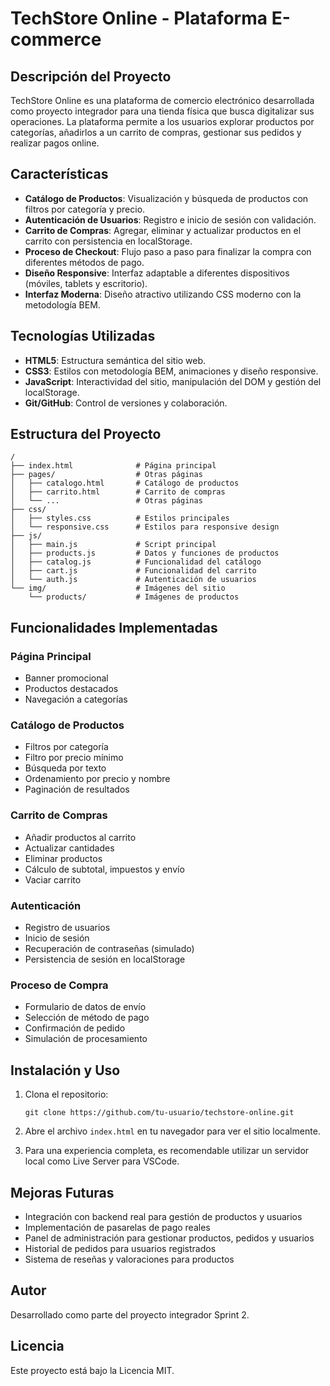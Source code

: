# TechStore Online - Plataforma E-commerce

## Descripción del Proyecto

TechStore Online es una plataforma de comercio electrónico desarrollada como proyecto integrador para una tienda física que busca digitalizar sus operaciones. La plataforma permite a los usuarios explorar productos por categorías, añadirlos a un carrito de compras, gestionar sus pedidos y realizar pagos online.

## Características

- **Catálogo de Productos**: Visualización y búsqueda de productos con filtros por categoría y precio.
- **Autenticación de Usuarios**: Registro e inicio de sesión con validación.
- **Carrito de Compras**: Agregar, eliminar y actualizar productos en el carrito con persistencia en localStorage.
- **Proceso de Checkout**: Flujo paso a paso para finalizar la compra con diferentes métodos de pago.
- **Diseño Responsive**: Interfaz adaptable a diferentes dispositivos (móviles, tablets y escritorio).
- **Interfaz Moderna**: Diseño atractivo utilizando CSS moderno con la metodología BEM.

## Tecnologías Utilizadas

- **HTML5**: Estructura semántica del sitio web.
- **CSS3**: Estilos con metodología BEM, animaciones y diseño responsive.
- **JavaScript**: Interactividad del sitio, manipulación del DOM y gestión del localStorage.
- **Git/GitHub**: Control de versiones y colaboración.

## Estructura del Proyecto

```
/
├── index.html              # Página principal
├── pages/                  # Otras páginas
│   ├── catalogo.html       # Catálogo de productos
│   ├── carrito.html        # Carrito de compras
│   └── ...                 # Otras páginas
├── css/
│   ├── styles.css          # Estilos principales
│   └── responsive.css      # Estilos para responsive design
├── js/
│   ├── main.js             # Script principal
│   ├── products.js         # Datos y funciones de productos
│   ├── catalog.js          # Funcionalidad del catálogo
│   ├── cart.js             # Funcionalidad del carrito
│   └── auth.js             # Autenticación de usuarios
└── img/                    # Imágenes del sitio
    └── products/           # Imágenes de productos
```

## Funcionalidades Implementadas

### Página Principal
- Banner promocional
- Productos destacados
- Navegación a categorías

### Catálogo de Productos
- Filtros por categoría
- Filtro por precio mínimo
- Búsqueda por texto
- Ordenamiento por precio y nombre
- Paginación de resultados

### Carrito de Compras
- Añadir productos al carrito
- Actualizar cantidades
- Eliminar productos
- Cálculo de subtotal, impuestos y envío
- Vaciar carrito

### Autenticación
- Registro de usuarios
- Inicio de sesión
- Recuperación de contraseñas (simulado)
- Persistencia de sesión en localStorage

### Proceso de Compra
- Formulario de datos de envío
- Selección de método de pago
- Confirmación de pedido
- Simulación de procesamiento

## Instalación y Uso

1. Clona el repositorio:
   ```
   git clone https://github.com/tu-usuario/techstore-online.git
   ```

2. Abre el archivo `index.html` en tu navegador para ver el sitio localmente.

3. Para una experiencia completa, es recomendable utilizar un servidor local como Live Server para VSCode.

## Mejoras Futuras

- Integración con backend real para gestión de productos y usuarios
- Implementación de pasarelas de pago reales
- Panel de administración para gestionar productos, pedidos y usuarios
- Historial de pedidos para usuarios registrados
- Sistema de reseñas y valoraciones para productos

## Autor

Desarrollado como parte del proyecto integrador Sprint 2.

## Licencia

Este proyecto está bajo la Licencia MIT. 